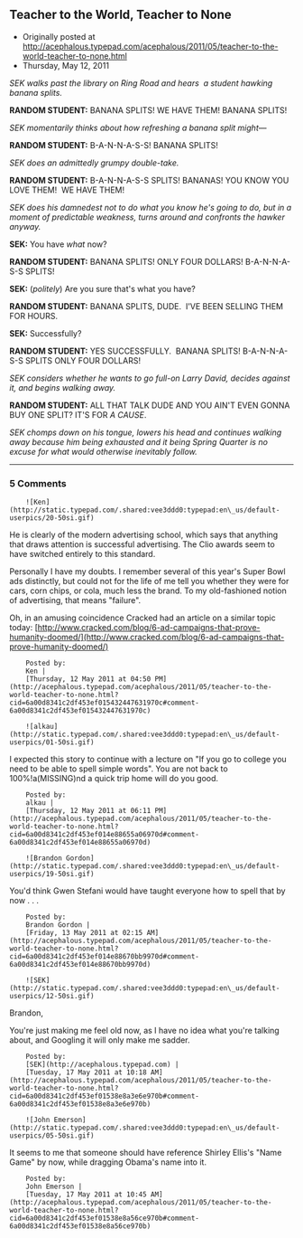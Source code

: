 ## Teacher to the World, Teacher to None

 * Originally posted at http://acephalous.typepad.com/acephalous/2011/05/teacher-to-the-world-teacher-to-none.html
 * Thursday, May 12, 2011



_SEK walks past the library on Ring Road and hears  a student hawking banana splits._

**RANDOM STUDENT:** BANANA SPLITS! WE HAVE THEM! BANANA SPLITS!

_SEK momentarily thinks about how refreshing a banana split might—_

**RANDOM STUDENT:** B-A-N-N-A-S-S! BANANA SPLITS!

_SEK does an admittedly grumpy double-take._

**RANDOM STUDENT:** B-A-N-N-A-S-S SPLITS! BANANAS! YOU KNOW YOU LOVE THEM!  WE HAVE THEM!

_SEK does his damnedest not to do what you know he's going to do, but in a moment of predictable weakness, turns around and confronts the hawker anyway._

**SEK:** You have _what_ now?

**RANDOM STUDENT:** BANANA SPLITS! ONLY FOUR DOLLARS! B-A-N-N-A-S-S SPLITS!

**SEK:** (_politely_) Are you sure that's what you have?

**RANDOM STUDENT:** BANANA SPLITS, DUDE.  I'VE BEEN SELLING THEM FOR HOURS.

**SEK:** Successfully?

**RANDOM STUDENT:** YES SUCCESSFULLY.  BANANA SPLITS! B-A-N-N-A-S-S SPLITS ONLY FOUR DOLLARS!

_SEK considers whether he wants to go full-on Larry David, decides against it, and begins walking away._

**RANDOM STUDENT:** ALL THAT TALK DUDE AND YOU AIN'T EVEN GONNA BUY ONE SPLIT? IT'S FOR _A CAUSE_.

_SEK chomps down on his tongue, lowers his head and continues walking away because him being exhausted and it being Spring Quarter is no excuse for what would otherwise inevitably follow._

		

* * *

### 5 Comments 

		

                
[]()

	

		![Ken](http://static.typepad.com/.shared:vee3ddd0:typepad:en\_us/default-userpics/20-50si.gif)
	

	

		

He is clearly of the modern advertising school, which says that anything that draws attention is successful advertising.  The Clio awards seem to have switched entirely to this standard.

Personally I have my doubts.  I remember several of this year's Super Bowl ads distinctly, but could not for the life of me tell you whether they were for cars, corn chips, or cola, much less the brand. To my old-fashioned notion of advertising, that means "failure".

Oh, in an amusing coincidence Cracked had an article on a similar topic today:  [http://www.cracked.com/blog/6-ad-campaigns-that-prove-humanity-doomed/](http://www.cracked.com/blog/6-ad-campaigns-that-prove-humanity-doomed/)

	

		Posted by:
		Ken |
		[Thursday, 12 May 2011 at 04:50 PM](http://acephalous.typepad.com/acephalous/2011/05/teacher-to-the-world-teacher-to-none.html?cid=6a00d8341c2df453ef015432447631970c#comment-6a00d8341c2df453ef015432447631970c)

[]()

	

		![alkau](http://static.typepad.com/.shared:vee3ddd0:typepad:en\_us/default-userpics/01-50si.gif)
	

	

		

I expected this story to continue with a lecture on "If you go to college you need to be able to spell simple words".  You are not back to 100%!a(MISSING)nd a quick trip home will do you good.

	

		Posted by:
		alkau |
		[Thursday, 12 May 2011 at 06:11 PM](http://acephalous.typepad.com/acephalous/2011/05/teacher-to-the-world-teacher-to-none.html?cid=6a00d8341c2df453ef014e88655a06970d#comment-6a00d8341c2df453ef014e88655a06970d)

[]()

	

		![Brandon Gordon](http://static.typepad.com/.shared:vee3ddd0:typepad:en\_us/default-userpics/19-50si.gif)
	

	

		

You'd think Gwen Stefani would have taught everyone how to spell that by now . . . 

	

		Posted by:
		Brandon Gordon |
		[Friday, 13 May 2011 at 02:15 AM](http://acephalous.typepad.com/acephalous/2011/05/teacher-to-the-world-teacher-to-none.html?cid=6a00d8341c2df453ef014e88670bb9970d#comment-6a00d8341c2df453ef014e88670bb9970d)

[]()

	

		![SEK](http://static.typepad.com/.shared:vee3ddd0:typepad:en\_us/default-userpics/12-50si.gif)
	

	

		

Brandon, 

You're just making me feel old now, as I have no idea what you're talking about, and Googling it will only make me sadder.

	

		Posted by:
		[SEK](http://acephalous.typepad.com) |
		[Tuesday, 17 May 2011 at 10:18 AM](http://acephalous.typepad.com/acephalous/2011/05/teacher-to-the-world-teacher-to-none.html?cid=6a00d8341c2df453ef01538e8a3e6e970b#comment-6a00d8341c2df453ef01538e8a3e6e970b)

[]()

	

		![John Emerson](http://static.typepad.com/.shared:vee3ddd0:typepad:en\_us/default-userpics/05-50si.gif)
	

	

		

It seems to me that someone should have reference Shirley Ellis's "Name Game" by now, while dragging Obama's name into it.  

	

		Posted by:
		John Emerson |
		[Tuesday, 17 May 2011 at 10:45 AM](http://acephalous.typepad.com/acephalous/2011/05/teacher-to-the-world-teacher-to-none.html?cid=6a00d8341c2df453ef01538e8a56ce970b#comment-6a00d8341c2df453ef01538e8a56ce970b)

		

        